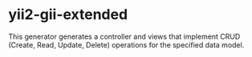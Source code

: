 yii2-gii-extended
=================

This generator generates a controller and views that implement CRUD (Create, Read, Update, Delete) operations for the specified data model.
